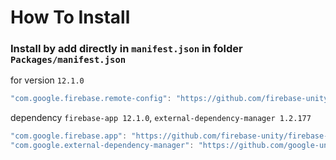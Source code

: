 # How To Install

### Install by add directly in `manifest.json` in folder `Packages/manifest.json`

for version `12.1.0`
```csharp
"com.google.firebase.remote-config": "https://github.com/firebase-unity/firebase-remote-config.git#12.1.0",
```


dependency `firebase-app 12.1.0`, `external-dependency-manager 1.2.177`
```csharp
"com.google.firebase.app": "https://github.com/firebase-unity/firebase-app.git#12.1.0",
"com.google.external-dependency-manager": "https://github.com/google-unity/external-dependency-manager.git#1.2.177",
```